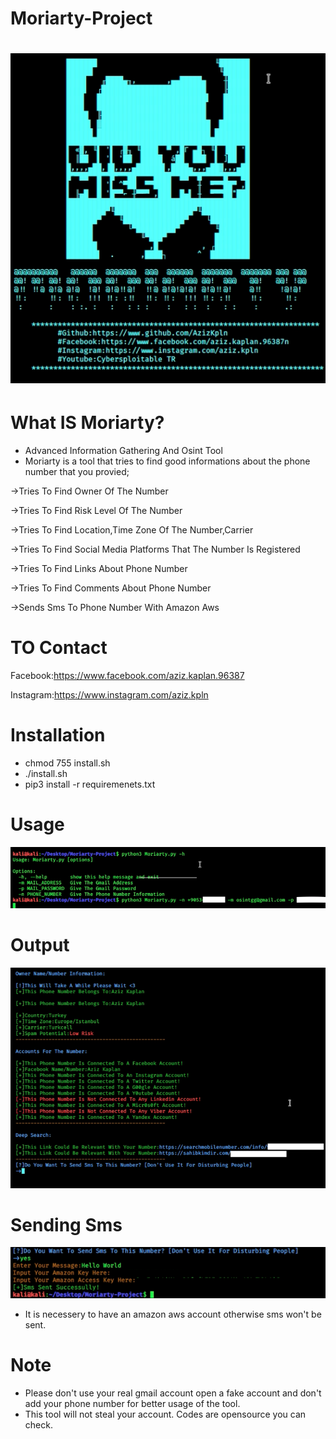 # Moriarty-Project

# ![](images/1.png)
# What IS Moriarty?
- Advanced Information Gathering And Osint Tool
- Moriarty is a tool that tries to find good informations about the phone number that you provied;

->Tries To Find Owner Of The Number

->Tries To Find Risk Level Of The Number

->Tries To Find Location,Time Zone Of The Number,Carrier

->Tries To Find Social Media Platforms That The Number Is Registered

->Tries To Find Links About Phone Number

->Tries To Find Comments About Phone Number

->Sends Sms To Phone Number With Amazon Aws
# TO Contact

Facebook:https://www.facebook.com/aziz.kaplan.96387

Instagram:https://www.instagram.com/aziz.kpln
# Installation
* chmod 755 install.sh
* ./install.sh
* pip3 install -r requiremenets.txt 

# Usage
![](images/2.png)

# Output
![](images/3.png)

# Sending Sms
![](images/4.png)
* It is necessery to have an amazon aws account otherwise sms won't be sent.

# Note
* Please don't use your real gmail account open a fake account and don't add your phone number for better usage of the tool.
* This tool will not steal your account. Codes are opensource you can check.
